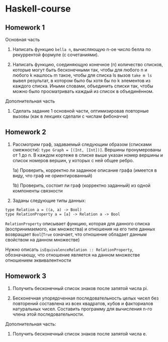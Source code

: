 # Haskell-course

## Homework 1

Основная часть
1) Написать функцию `bella n`, вычисляющую n-ое число белла по рекуррентой формуле (с сочетаниями).

2) Написать функцию, соединяющую конечное (n) количество списков, которые могут быть бесконечными так, чтобы для любого n и любого k нашлось m такое, чтобы для списка ls вызов `take m ls` вывел результат, в котором было бы хотя бы по k элементов из каждого списка. Иными словами, объединить списки так, чтобы можно было просматривать каждый из список в объединённом.

Дополнительная часть
1) Сделать задание 1 основной части, оптимизировав повторные вызовы (как в лекциях сделали с числам фибоначчи)

## Homework 2

1) Рассмотрим граф, задаваемый следующим образом (списками смежности): `type Graph = [(Int, [Int])]`. Вершины пронумерованы от 1 до n. В каждом кортеже в списке выше указан номер вершины и список номеров вершин, у которых с ней общее ребро.

    1a) Проверить, корректно ли заданное описание графа (имеется в виду, что граф не ориентированный)

    1b) Проверить, состоит ли граф (корректно заданный) из одной компоненты связности

2) Заданы следующие типы данных:

```
type Relation a = ((a, a) -> Bool)
type RelationProperty a = [a] -> Relation a -> Bool
```

`RelationProperty` описывает функцию, которая для данного списка (воспринимаемого, как множества) и отношения на его типе данных возвращает `Bool`(`True` означает, что отношение обладает данным свойством на данном множестве)

Нужно описать `isEquivalenceRelation :: RelationProperty`, обозначающу, что отношение является на данном множестве отношением эквивалентности

## Homework 3

1) Получить бесконечный список знаков после запятой числа pi.

2) Бесконечная упорядоченная последовательность целых чисел без повторений составлена из всех квадратов, кубов и факториалов натуральных чисел. Составить программу для вычисления n-го члена этой последовательности.

Дополнительная часть:
1) Получить бесконечный список знаков после запятой числа е.